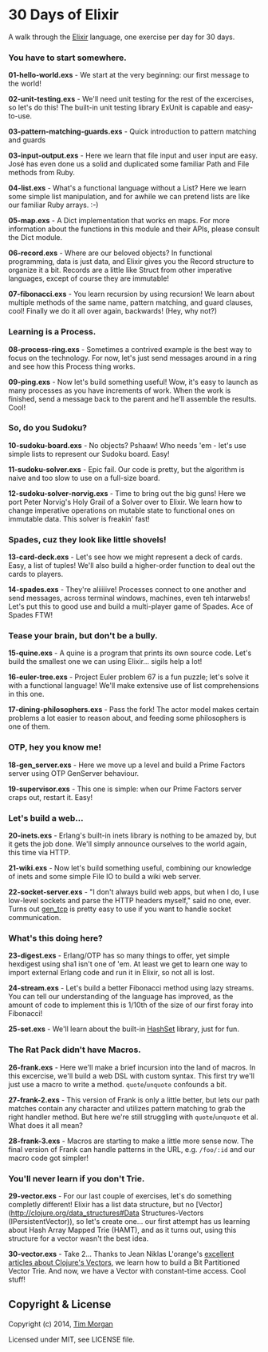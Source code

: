 # 30 Days of Elixir

A walk through the [Elixir](http://elixir-lang.org/) language, one exercise per day for 30 days.

### You have to start somewhere.

**01-hello-world.exs** - We start at the very beginning: our first message to the world!

**02-unit-testing.exs** - We'll need unit testing for the rest of the excercises, so let's do this! The built-in unit testing library ExUnit is capable and easy-to-use.

**03-pattern-matching-guards.exs** - Quick introduction to pattern matching and guards

**03-input-output.exs** - Here we learn that file input and user input are easy. José has even done us a solid and duplicated some familiar Path and File methods from Ruby.

**04-list.exs** - What's a functional language without a List? Here we learn some simple list manipulation, and for awhile we can pretend lists are like our familiar Ruby arrays. :-)

**05-map.exs** - A Dict implementation that works en maps. For more information about the functions in this module and their APIs, please consult the Dict module.

**06-record.exs** - Where are our beloved objects? In functional programming, data is just data, and Elixir gives you the Record structure to organize it a bit. Records are a little like Struct from other imperative languages, except of course they are immutable!

**07-fibonacci.exs** - You learn recursion by using recursion! We learn about multiple methods of the same name, pattern matching, and guard clauses, cool! Finally we do it all over again, backwards! (Hey, why not?)

### Learning is a Process.

**08-process-ring.exs** - Sometimes a contrived example is the best way to focus on the technology. For now, let's just send messages around in a ring and see how this Process thing works.

**09-ping.exs** - Now let's build something useful! Wow, it's easy to launch as many processes as you have increments of work. When the work is finished, send a message back to the parent and he'll assemble the results. Cool!

### So, do you Sudoku?

**10-sudoku-board.exs** - No objects? Pshaaw! Who needs 'em - let's use simple lists to represent our Sudoku board. Easy!

**11-sudoku-solver.exs** - Epic fail. Our code is pretty, but the algorithm is naive and too slow to use on a full-size board.

**12-sudoku-solver-norvig.exs** - Time to bring out the big guns! Here we port Peter Norvig's Holy Grail of a Solver over to Elixir. We learn how to change imperative operations on mutable state to functional ones on immutable data. This solver is freakin' fast!

### Spades, cuz they look like little shovels!

**13-card-deck.exs** - Let's see how we might represent a deck of cards. Easy, a list of tuples! We'll also build a higher-order function to deal out the cards to players.

**14-spades.exs** - They're aliiiiive! Processes connect to one another and send messages, across terminal windows, machines, even teh intarwebs! Let's put this to good use and build a multi-player game of Spades. Ace of Spades FTW!

### Tease your brain, but don't be a bully.

**15-quine.exs** - A quine is a program that prints its own source code. Let's build the smallest one we can using Elixir... sigils help a lot!

**16-euler-tree.exs** - Project Euler problem 67 is a fun puzzle; let's solve it with a functional language! We'll make extensive use of list comprehensions in this one.

**17-dining-philosophers.exs** - Pass the fork! The actor model makes certain problems a lot easier to reason about, and feeding some philosophers is one of them.

### OTP, hey you know me!

**18-gen_server.exs** - Here we move up a level and build a Prime Factors server using OTP GenServer behaviour.

**19-supervisor.exs** - This one is simple: when our Prime Factors server craps out, restart it. Easy!

### Let's build a web...

**20-inets.exs** - Erlang's built-in inets library is nothing to be amazed by, but it gets the job done. We'll simply announce ourselves to the world again, this time via HTTP.

**21-wiki.exs** - Now let's build something useful, combining our knowledge of inets and some simple File IO to build a wiki web server.

**22-socket-server.exs** - "I don't always build web apps, but when I do, I use low-level sockets and parse the HTTP headers myself," said no one, ever. Turns out [gen_tcp](http://erlang.org/doc/man/gen_tcp.html) is pretty easy to use if you want to handle socket communication.

### What's this doing here?

**23-digest.exs** - Erlang/OTP has so many things to offer, yet simple hexdigest using sha1 isn't one of 'em. At least we get to learn one way to import external Erlang code and run it in Elixir, so not all is lost.

**24-stream.exs** - Let's build a better Fibonacci method using lazy streams. You can tell our understanding of the language has improved, as the amount of code to implement this is 1/10th of the size of our first foray into Fibonacci!

**25-set.exs** - We'll learn about the built-in [HashSet](http://elixir-lang.org/docs/stable/elixir/HashSet.html) library, just for fun.

### The Rat Pack didn't have Macros.

**26-frank.exs** - Here we'll make a brief incursion into the land of macros. In this excercise, we'll build a web DSL with custom syntax. This first try we'll just use a macro to write a method. `quote`/`unquote` confounds a bit.

**27-frank-2.exs** - This version of Frank is only a little better, but lets our path matches contain any character and utilizes pattern matching to grab the right handler method. But here we're still struggling with `quote`/`unquote` et al. What does it all mean?

**28-frank-3.exs** - Macros are starting to make a little more sense now. The final version of Frank can handle patterns in the URL, e.g. `/foo/:id` and our macro code got simpler!

### You'll never learn if you don't Trie.

**29-vector.exs** - For our last couple of exercises, let's do something completly different! Elixir has a list data structure, but no [Vector](http://clojure.org/data_structures#Data Structures-Vectors (IPersistentVector)), so let's create one... our first attempt has us learning about Hash Array Mapped Trie (HAMT), and as it turns out, using this structure for a vector wasn't the best idea.

**30-vector.exs** - Take 2... Thanks to Jean Niklas L'orange's [excellent articles about Clojure's Vectors](http://hypirion.com/musings/understanding-persistent-vector-pt-1), we learn how to build a Bit Partitioned Vector Trie. And now, we have a Vector with constant-time access. Cool stuff!


## Copyright & License

Copyright (c) 2014, [Tim Morgan](http://timmorgan.org)

Licensed under MIT, see LICENSE file.
